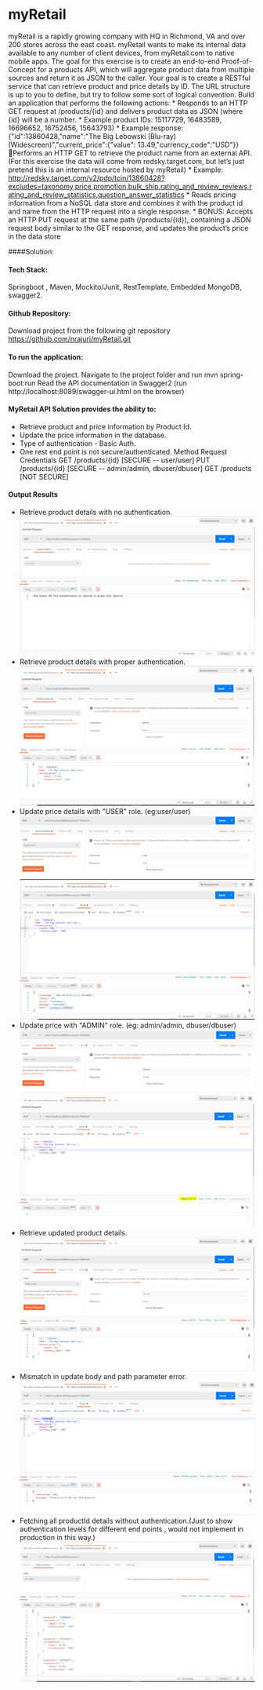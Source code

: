 # myRetail
myRetail is a rapidly growing company with HQ in Richmond, VA and over 200 stores across the east coast.
 myRetail wants to make its internal data available to any number of client devices, from myRetail.com to
  native mobile apps. The goal for this exercise is to create an end-to-end Proof-of-Concept for a products API,
   which will aggregate product data from multiple sources and return it as JSON to the caller.
    Your goal is to create a RESTful service that can retrieve product and price details by ID.
     The URL structure is up to you to define, but try to follow some sort of logical convention.
     Build an application that performs the following actions:
      * Responds to an HTTP GET request at /products/{id} and delivers product data as JSON (where {id} will be a number.
      * Example product IDs: 15117729, 16483589, 16696652, 16752456, 15643793) 
      * Example response: {"id":13860428,"name":"The Big Lebowski (Blu-ray) (Widescreen)","current_price":{"value": 13.49,"currency_code":"USD"}}Performs an HTTP GET to retrieve the product name from an external API. (For this exercise the data will come from redsky.target.com, but let’s just pretend this is an internal resource hosted by myRetail) 
      * Example: http://redsky.target.com/v2/pdp/tcin/13860428?excludes=taxonomy,price,promotion,bulk_ship,rating_and_review_reviews,rating_and_review_statistics,question_answer_statistics
      * Reads pricing information from a NoSQL data store and combines it with the product id and name from the HTTP request into a single response.
      * BONUS: Accepts an HTTP PUT request at the same path (/products/{id}), containing a JSON request body similar to the GET response, and updates the product’s price in the data store

####Solution:

#### Tech Stack:
Springboot , Maven, Mockito/Junit, RestTemplate, Embedded MongoDB, swagger2.

#### Github Repository:
Download project from the following git repository
https://github.com/nrajuri/myRetail.git

#### To run the application:
Download the project. Navigate to  the project folder and run mvn spring-boot:run
Read the API documentation in Swagger2 (run http://localhost:8089/swagger-ui.html on the browser)

#### MyRetail API Solution provides the ability to:
* Retrieve product and price information by Product Id.
* Update the price information in the database.
* Type of authentication - Basic Auth.
* One rest end point is not secure/authenticated.
                               Method               Request                   Credentials
                                 GET              /products/{id}              [SECURE -- user/user]
                                 PUT              /products/{id}              [SECURE -- admin/admin, dbuser/dbuser]
				                 GET              /products                   [NOT SECURE]

#### Output Results
* Retrieve product details with no authentication.
![](.README_images/066d173a.png)
* Retrieve product details with proper authentication.
![](.README_images/8722c5cd.png)
* Update price details with "USER" role. (eg:user/user)
![](.README_images/12f6fa0e.png)
![](.README_images/0bebf3ed.png)
* Update price with "ADMIN" role. (eg: admin/admin, dbuser/dbuser)
![](.README_images/be586218.png)
![](.README_images/b18c7ba6.png)
* Retrieve updated product details.
![](.README_images/1f8e4d32.png)
* Mismatch in update body and path parameter error.
![](.README_images/3f94c7e6.png)
* Fetching all productId details without authentication.(Just to show authentication levels for different end points
, would not implement in production in this way.)
![](.README_images/df3fc2c5.png)
